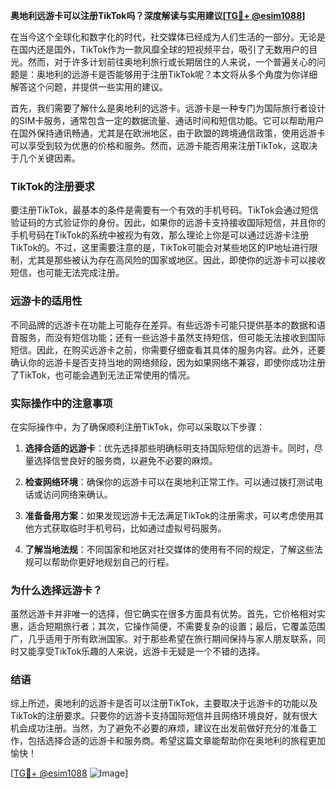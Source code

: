 **奥地利远游卡可以注册TikTok吗？深度解读与实用建议[[TG💪+ @esim1088](https://t.me/s/esim1088)]**

在当今这个全球化和数字化的时代，社交媒体已经成为人们生活的一部分。无论是在国内还是国外，TikTok作为一款风靡全球的短视频平台，吸引了无数用户的目光。然而，对于许多计划前往奥地利旅行或长期居住的人来说，一个普遍关心的问题是：奥地利的远游卡是否能够用于注册TikTok呢？本文将从多个角度为你详细解答这个问题，并提供一些实用的建议。

首先，我们需要了解什么是奥地利的远游卡。远游卡是一种专门为国际旅行者设计的SIM卡服务，通常包含一定的数据流量、通话时间和短信功能。它可以帮助用户在国外保持通讯畅通，尤其是在欧洲地区，由于欧盟的跨境通信政策，使用远游卡可以享受到较为优惠的价格和服务。然而，远游卡能否用来注册TikTok，这取决于几个关键因素。

### TikTok的注册要求

要注册TikTok，最基本的条件是需要有一个有效的手机号码。TikTok会通过短信验证码的方式验证你的身份。因此，如果你的远游卡支持接收国际短信，并且你的手机号码在TikTok的系统中被视为有效，那么理论上你是可以通过远游卡注册TikTok的。不过，这里需要注意的是，TikTok可能会对某些地区的IP地址进行限制，尤其是那些被认为存在高风险的国家或地区。因此，即使你的远游卡可以接收短信，也可能无法完成注册。

### 远游卡的适用性

不同品牌的远游卡在功能上可能存在差异。有些远游卡可能只提供基本的数据和语音服务，而没有短信功能；还有一些远游卡虽然支持短信，但可能无法接收到国际短信。因此，在购买远游卡之前，你需要仔细查看其具体的服务内容。此外，还要确认你的远游卡是否支持当地的网络频段，因为如果网络不兼容，即使你成功注册了TikTok，也可能会遇到无法正常使用的情况。

### 实际操作中的注意事项

在实际操作中，为了确保顺利注册TikTok，你可以采取以下步骤：

1. **选择合适的远游卡**：优先选择那些明确标明支持国际短信的远游卡。同时，尽量选择信誉良好的服务商，以避免不必要的麻烦。
   
2. **检查网络环境**：确保你的远游卡可以在奥地利正常工作。可以通过拨打测试电话或访问网络来确认。

3. **准备备用方案**：如果发现远游卡无法满足TikTok的注册需求，可以考虑使用其他方式获取临时手机号码，比如通过虚拟号码服务。

4. **了解当地法规**：不同国家和地区对社交媒体的使用有不同的规定，了解这些法规可以帮助你更好地规划自己的行程。

### 为什么选择远游卡？

虽然远游卡并非唯一的选择，但它确实在很多方面具有优势。首先，它价格相对实惠，适合短期旅行者；其次，它操作简便，不需要复杂的设置；最后，它覆盖范围广，几乎适用于所有欧洲国家。对于那些希望在旅行期间保持与家人朋友联系，同时又能享受TikTok乐趣的人来说，远游卡无疑是一个不错的选择。

### 结语

综上所述，奥地利的远游卡是否可以注册TikTok，主要取决于远游卡的功能以及TikTok的注册要求。只要你的远游卡支持国际短信并且网络环境良好，就有很大机会成功注册。当然，为了避免不必要的麻烦，建议在出发前做好充分的准备工作，包括选择合适的远游卡和服务商。希望这篇文章能帮助你在奥地利的旅程更加愉快！

[[TG💪+ @esim1088](https://t.me/s/esim1088) ![Image](https://i.postimg.cc/4NQfJmqS/Snipaste-2025-05-13-00-14-12.png)]